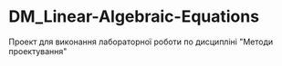 # DM_Linear-Algebraic-Equations
Проект для виконання лабораторної роботи по дисципліні "Методи проектування"
